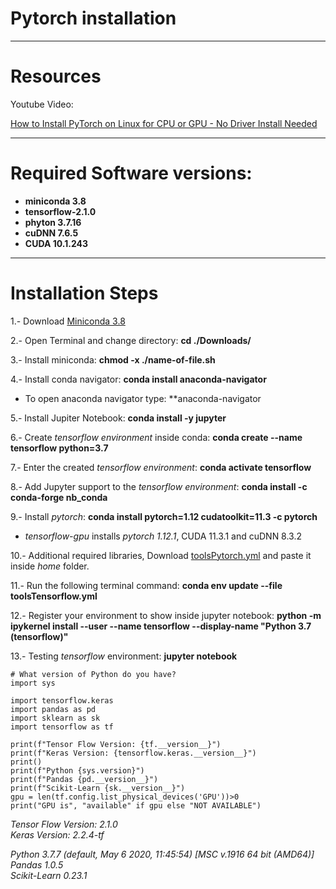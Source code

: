 # Pytorch installation

---

# Resources

Youtube Video:

[How to Install PyTorch on Linux for CPU or GPU - No Driver Install Needed](https://www.youtube.com/watch?v=YTvVxYneu7w)

---

# Required Software versions:

+ **miniconda 3.8**
+ **tensorflow-2.1.0**
+ **phyton 3.7.16**
+ **cuDNN	7.6.5**
+ **CUDA 10.1.243**

---

# Installation Steps

1.- Download [Miniconda 3.8](https://docs.conda.io/en/latest/miniconda.html)

2.- Open Terminal and change directory: **cd ./Downloads/**

3.- Install miniconda: **chmod -x ./name-of-file.sh**

4.- Install conda navigator: **conda install anaconda-navigator**
 
 + To open anaconda navigator type: **anaconda-navigator

5.- Install Jupiter Notebook: **conda install -y jupyter**

6.- Create *tensorflow environment* inside conda: **conda create --name tensorflow python=3.7**

7.- Enter the created *tensorflow environment*: **conda activate tensorflow**

8.- Add Jupyter support to the *tensorflow environment*: **conda install -c conda-forge nb_conda**

9.- Install *pytorch*: **conda install pytorch=1.12 cudatoolkit=11.3 -c pytorch**

+ *tensorflow-gpu* installs *pytorch 1.12.1*, CUDA 11.3.1 and cuDNN 8.3.2

10.- Additional required libraries, Download [toolsPytorch.yml](https://raw.githubusercontent.com/brainnlabs/SSD-Initialization/main/toolsTensorflow.yml) and paste it inside *home* folder.

11.- Run the following terminal command: **conda env update --file toolsTensorflow.yml** 

12.- Register your environment to show inside jupyter notebook: **python -m ipykernel install --user --name tensorflow --display-name "Python 3.7 (tensorflow)"**

13.- Testing *tensorflow* environment: **jupyter notebook**

```
# What version of Python do you have?
import sys

import tensorflow.keras
import pandas as pd
import sklearn as sk
import tensorflow as tf

print(f"Tensor Flow Version: {tf.__version__}")
print(f"Keras Version: {tensorflow.keras.__version__}")
print()
print(f"Python {sys.version}")
print(f"Pandas {pd.__version__}")
print(f"Scikit-Learn {sk.__version__}")
gpu = len(tf.config.list_physical_devices('GPU'))>0
print("GPU is", "available" if gpu else "NOT AVAILABLE")
```

*Tensor Flow Version: 2.1.0*  
*Keras Version: 2.2.4-tf*

*Python 3.7.7 (default, May  6 2020, 11:45:54) [MSC v.1916 64 bit (AMD64)]* 
*Pandas 1.0.5*  
*Scikit-Learn 0.23.1*  
